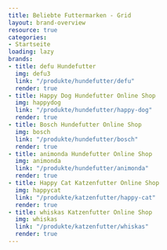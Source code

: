 ```yaml
---
title: Beliebte Futtermarken - Grid
layout: brand-overview
resource: true
categories:
- Startseite
loading: lazy
brands:
- title: defu Hundefutter
  img: defu3
  link: "/produkte/hundefutter/defu"
  render: true
- title: Happy Dog Hundefutter Online Shop
  img: happydog
  link: "/produkte/hundefutter/happy-dog"
  render: true
- title: Bosch Hundefutter Online Shop
  img: bosch
  link: "/produkte/hundefutter/bosch"
  render: true
- title: animonda Hundefutter Online Shop
  img: animonda
  link: "/produkte/hundefutter/animonda"
  render: true
- title: Happy Cat Katzenfutter Online Shop
  img: happycat
  link: "/produkte/katzenfutter/happy-cat"
  render: true
- title: whiskas Katzenfutter Online Shop
  img: whiskas
  link: "/produkte/katzenfutter/whiskas"
  render: true
---
```



